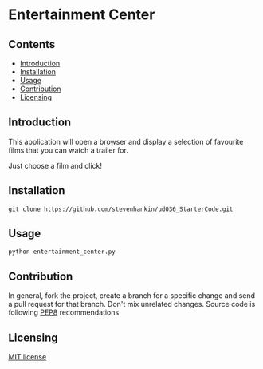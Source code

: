 # Entertainment Center

## Contents
* [Introduction](https://github.com/stevenhankin/ud036_StarterCode/blob/master/README.md#Introduction)
* [Installation](https://github.com/stevenhankin/ud036_StarterCode/blob/master/README.md#Installation)
* [Usage](https://github.com/stevenhankin/ud036_StarterCode/blob/master/README.md#Usage)
* [Contribution](https://github.com/stevenhankin/ud036_StarterCode/blob/master/README.md#Contribution)
* [Licensing](https://github.com/stevenhankin/ud036_StarterCode/blob/master/README.md#Licensing)

## Introduction
This application will open a browser and display a selection
of favourite films that you can watch a trailer for.

Just choose a film and click!

## Installation
```
git clone https://github.com/stevenhankin/ud036_StarterCode.git
```
## Usage
```buildoutcfg
python entertainment_center.py
```

## Contribution
In general, fork the project, create a branch for a specific change and send a pull request for that branch.
Don't mix unrelated changes. Source code is following [PEP8](https://www.python.org/dev/peps/pep-0008/) recommendations

## Licensing
[MIT license](https://opensource.org/licenses/MIT)
